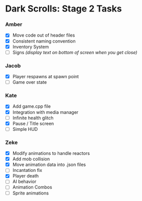 # Dark Scrolls: Stage 2 Tasks

### Amber
- [x] Move code out of header files
- [x] Consistent naming convention
- [x] Inventory System
- [ ] Signs *(display text on bottom of screen when you get close)*

### Jacob
- [x] Player respawns at spawn point
- [ ] Game over state

### Kate
- [X] Add game.cpp file
- [X] Integration with media manager
- [ ] Infinite health glitch
- [X] Pause / Title screen
- [ ] Simple HUD

### Zeke
- [X] Modify animations to handle reactors 
- [x] Add mob collision
- [X] Move animation data into .json files
- [ ] Incantation fix
- [X] Player death
- [ ] AI behavior
- [ ] Animation Combos
- [ ] Sprite animations 
